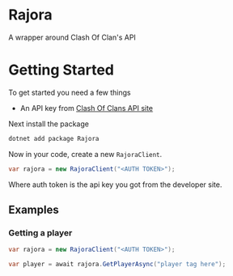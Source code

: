 # Rajora #
A wrapper around Clash Of Clan's API

# Getting Started #
To get started you need a few things

- An API key from [Clash Of Clans API site](https://developer.clashofclans.com/)

Next install the package

```bash
dotnet add package Rajora
```

Now in your code, create a new `RajoraClient`.

```cs
var rajora = new RajoraClient("<AUTH TOKEN>");
```

Where auth token is the api key you got from the developer site.

## Examples ##

### Getting a player ###

```cs
var rajora = new RajoraClient("<AUTH TOKEN>");

var player = await rajora.GetPlayerAsync("player tag here");
```
